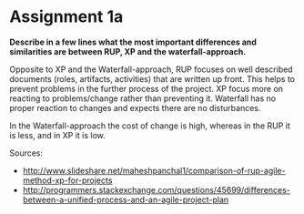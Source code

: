 # Assignment 1a

**Describe in a few lines what the most important differences and similarities are between RUP, XP and the waterfall-approach.**

Opposite to XP and the Waterfall-approach, RUP focuses on well described documents (roles, artifacts, activities) that are written up front. This helps to prevent problems in the further process of the project. XP focus more on reacting to problems/change rather than preventing it. Waterfall has no proper reaction to changes and expects there are no disturbances.

In the Waterfall-approach the cost of change is high, whereas in the RUP it is less, and in XP it is low.

Sources:

- http://www.slideshare.net/maheshpanchal1/comparison-of-rup-agile-method-xp-for-projects
- http://programmers.stackexchange.com/questions/45699/differences-between-a-unified-process-and-an-agile-project-plan
